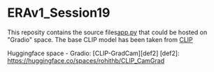 # ERAv1_Session19

This reposity contains the source files[app.py][def3] that could be hosted on "Gradio" space.
The base CLIP model has been taken from [CLIP][def]

[def3]: gradcam/app.py
[def]: https://github.com/openai/CLIP

Huggingface space - Gradio: [CLIP-GradCam][def2]
[def2]: https://huggingface.co/spaces/rohithb/CLIP_CamGrad

